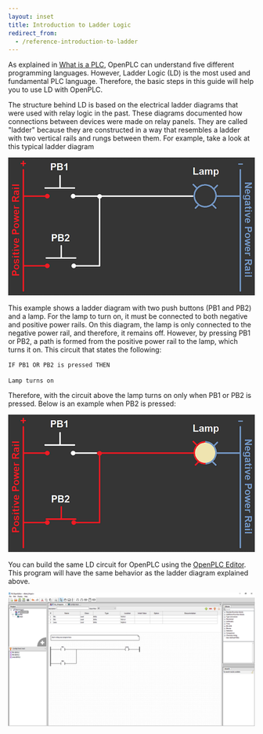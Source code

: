 ```yaml
---
layout: inset
title: Introduction to Ladder Logic
redirect_from:
  - /reference-introduction-to-ladder
---
```


As explained in [What is a PLC](what-is-a-plc), OpenPLC can understand five different programming
languages. However, Ladder Logic (LD) is the most used and fundamental PLC language. Therefore, the basic
steps in this guide will help you to use LD with OpenPLC.

The structure behind LD is based on the electrical ladder diagrams that were used
with relay logic in the past. These diagrams documented how connections between devices were made on
relay panels. They are called "ladder" because they are constructed in a way that resembles a ladder with
two vertical rails and rungs between them. For example, take a look at this typical ladder diagram

![](ladder_simple.png)

This example shows a ladder diagram with two push buttons (PB1 and PB2) and a lamp. For the lamp to
turn on, it must be connected to both negative and positive power rails. On this diagram, the lamp
is only connected to the negative power rail, and therefore, it remains off. However, by
pressing PB1 or PB2, a path is formed from the positive power rail to the lamp, which turns it on. This
circuit that states the following:

```
IF PB1 OR PB2 is pressed THEN

Lamp turns on
```

Therefore, with the circuit above the lamp turns on only when PB1 or PB2 is pressed. Below is an example when PB2 is pressed:

![](ladder_simple_pressed.png)

You can build the same LD circuit for OpenPLC using the [OpenPLC Editor](/plcopen-editor). This
program will have the same behavior as the ladder diagram explained above.

![](first_project.png)
